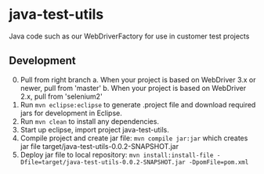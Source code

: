 # java-test-utils
Java code such as our WebDriverFactory for use in customer test projects

## Development
0. Pull from right branch
 a. When your project is based on WebDriver 3.x or newer, pull from 'master'
 b. When your project is based on WebDriver 2.x, pull from 'selenium2'
1. Run `mvn eclipse:eclipse` to generate .project file and download required jars
for development in Eclipse.
2. Run `mvn clean` to install any dependencies.
3. Start up eclipse, import project java-test-utils.
4. Compile project and create jar file:
`mvn compile jar:jar` which creates jar file target/java-test-utils-0.0.2-SNAPSHOT.jar
5. Deploy jar file to local repository:
`mvn install:install-file -Dfile=target/java-test-utils-0.0.2-SNAPSHOT.jar -DpomFile=pom.xml`

